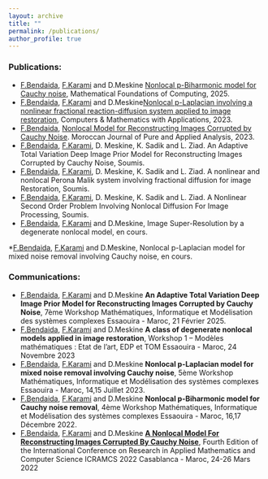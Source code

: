 ```yaml
---
layout: archive
title: ""
permalink: /publications/
author_profile: true
---
```


### Publications:

* [F.Bendaida](https://fbendaida.github.io/), [F.Karami](http://este.uca.ma/mmsc/Karami.html) and D.Meskine [Nonlocal p-Biharmonic model for Cauchy noise](https://doi.org/10.3934/mfc.2025003),  Mathematical Foundations of Computing, 2025.
* [F.Bendaida](https://fbendaida.github.io/), [F.Karami](http://este.uca.ma/mmsc/Karami.html) and D.Meskine[Nonlocal p-Laplacian involving a nonlinear fractional reaction-diffusion system applied to image restoration](https://doi.org/10.1016/j.camwa.2023.10.001), Computers & Mathematics with Applications, 2023.
* [F.Bendaida](https://fbendaida.github.io/), [Nonlocal Model for Reconstructing Images Corrupted by Cauchy Noise](https://doi.org/10.2478/mjpaa-2023-0003). Moroccan Journal of Pure and Applied Analysis, 2023.
* [F.Bendaida](https://fbendaida.github.io/), [F.Karami](http://este.uca.ma/mmsc/Karami.html), D. Meskine, K. Sadik and L. Ziad. An Adaptive Total Variation Deep Image Prior Model for Reconstructing Images Corrupted by Cauchy Noise, Soumis.
* [F.Bendaida](https://fbendaida.github.io/), [F.Karami](http://este.uca.ma/mmsc/Karami.html), D. Meskine, K. Sadik and L. Ziad. A nonlinear and nonlocal Perona Malik system involving fractional diffusion for image Restoration, Soumis.
* [F.Bendaida](https://fbendaida.github.io/), [F.Karami](http://este.uca.ma/mmsc/Karami.html), D. Meskine, K. Sadik and L. Ziad. A Nonlinear Second Order Problem Involving Nonlocal Diffusion For Image Processing, Soumis.
* [F.Bendaida](https://fbendaida.github.io/), [F.Karami](http://este.uca.ma/mmsc/Karami.html) and D.Meskine, Image Super-Resolution by a degenerate nonlocal model, en cours.

*[F.Bendaida](https://fbendaida.github.io/), [F.Karami](http://este.uca.ma/mmsc/Karami.html) and D.Meskine, Nonlocal p-Laplacian model for mixed noise removal involving Cauchy noise, en cours.

### Communications:
* [F.Bendaida](https://fbendaida.github.io/), [F.Karami](http://este.uca.ma/mmsc/Karami.html) and D.Meskine **An Adaptive Total Variation Deep Image Prior Model for Reconstructing Images Corrupted by Cauchy Noise**, 7ème Workshop Mathématiques, Informatique et Modélisation des systèmes complexes Essaouira - Maroc, 21 Février 2025.
* [F.Bendaida](https://fbendaida.github.io/), [F.Karami](http://este.uca.ma/mmsc/Karami.html) and D.Meskine **A class of degenerate nonlocal models applied in image restoration**, Workshop 1 – Modèles mathématiques : Etat de l’art, EDP et TOM Essaouira - Maroc, 24 Novembre 2023
* [F.Bendaida](https://fbendaida.github.io/), [F.Karami](http://este.uca.ma/mmsc/Karami.html) and D.Meskine **Nonlocal p-Laplacian model for mixed noise removal involving Cauchy noise**, 5ème Workshop Mathématiques, Informatique et Modélisation des systèmes complexes Essaouira - Maroc, 14,15 Juillet 2023.
* [F.Bendaida](https://fbendaida.github.io/), [F.Karami](http://este.uca.ma/mmsc/Karami.html) and D.Meskine **Nonlocal p-Biharmonic model for Cauchy noise removal**, 4ème Workshop Mathématiques, Informatique et Modélisation des systèmes complexes Essaouira - Maroc, 16,17 Décembre 2022.
* [F.Bendaida](https://fbendaida.github.io/), [F.Karami](http://este.uca.ma/mmsc/Karami.html) and D.Meskine [**A Nonlocal Model For Reconstructing Images Corrupted By Cauchy Noise**](https://icramcs2022.sciencesconf.org/data/icramcs2022_paper_375.html), Fourth Edition of the International Conference on Research in Applied Mathematics and Computer Science ICRAMCS 2022 Casablanca - Maroc, 24-26 Mars 2022
